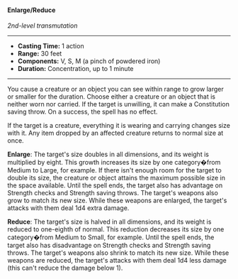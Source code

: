 #### Enlarge/Reduce
*2nd-level transmutation*
___
- **Casting Time:** 1 action
- **Range:** 30 feet
- **Components:** V, S, M (a pinch of powdered iron)
- **Duration:** Concentration, up to 1 minute
___
You cause a creature or an object you can see within range to grow larger or smaller for the duration. Choose either a creature or an object that is neither worn nor carried. If the target is unwilling, it can make a Constitution saving throw. On a success, the spell has no effect.

If the target is a creature, everything it is wearing and carrying changes size with it. Any item dropped by an affected creature returns to normal size at once.

**Enlarge**: The target's size doubles in all dimensions, and its weight is multiplied by eight. This growth increases its size by one category�from Medium to Large, for example. If there isn't enough room for the target to double its size, the creature or object attains the maximum possible size in the space available. Until the spell ends, the target also has advantage on Strength checks and Strength saving throws. The target's weapons also grow to match its new size. While these weapons are enlarged, the target's attacks with them deal 1d4 extra damage.

**Reduce**: The target's size is halved in all dimensions, and its weight is reduced to one-eighth of normal. This reduction decreases its size by one category�from Medium to Small, for example. Until the spell ends, the target also has disadvantage on Strength checks and Strength saving throws. The target's weapons also shrink to match its new size. While these weapons are reduced, the target's attacks with them deal 1d4 less damage (this can't reduce the damage below 1).